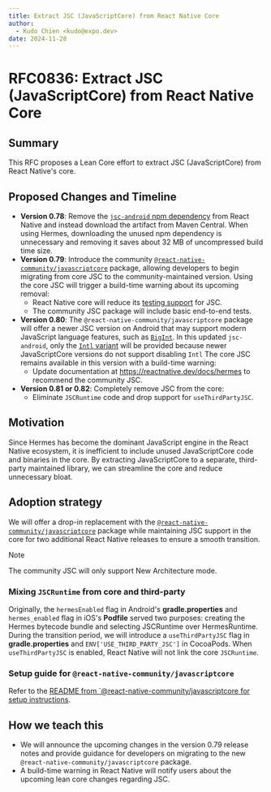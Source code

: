```yaml
---
title: Extract JSC (JavaScriptCore) from React Native Core
author:
  - Kudo Chien <kudo@expo.dev>
date: 2024-11-28
---
```


# RFC0836: Extract JSC (JavaScriptCore) from React Native Core

## Summary

This RFC proposes a Lean Core effort to extract JSC (JavaScriptCore) from React Native's core.

## Proposed Changes and Timeline

- **Version 0.78**: Remove the [`jsc-android` npm dependency](https://github.com/facebook/react-native/blob/2d337efc23c662143b3f39a6c994d80fec047054/packages/react-native/package.json#L132) from React Native and instead download the artifact from Maven Central. When using Hermes, downloading the unused npm dependency is unnecessary and removing it saves about 32 MB of uncompressed build time size.
- **Version 0.79**: Introduce the community [`@react-native-community/javascriptcore`](https://github.com/react-native-community/javascriptcore) package, allowing developers to begin migrating from core JSC to the community-maintained version. Using the core JSC will trigger a build-time warning about its upcoming removal:
  - React Native core will reduce its [testing support](https://github.com/reactwg/react-native-releases/blob/main/docs/guide-release-testing.md#dimensions-to-test) for JSC.
  - The community JSC package will include basic end-to-end tests.
- **Version 0.80**: The `@react-native-community/javascriptcore` package will offer a newer JSC version on Android that may support modern JavaScript language features, such as [`BigInt`](https://github.com/react-native-community/jsc-android-buildscripts/pull/169). In this updated `jsc-android`, only the [`Intl` variant](https://github.com/react-native-community/jsc-android-buildscripts/blob/9c61fece4753902a2cd6d29dfa46b7b521f0c821/README.md#international-variant) will be provided because newer JavaScriptCore versions do not support disabling `Intl` The core JSC remains available in this version with a build-time warning:
  - Update documentation at https://reactnative.dev/docs/hermes to recommend the community JSC.
- **Version 0.81 or 0.82**: Completely remove JSC from the core:
  - Eliminate `JSCRuntime` code and drop support for `useThirdPartyJSC`.

## Motivation

Since Hermes has become the dominant JavaScript engine in the React Native ecosystem, it is inefficient to include unused JavaScriptCore code and binaries in the core. By extracting JavaScriptCore to a separate, third-party maintained library, we can streamline the core and reduce unnecessary bloat.

## Adoption strategy

We will offer a drop-in replacement with the [`@react-native-community/javascriptcore`](https://github.com/react-native-community/javascriptcore) package while maintaining JSC support in the core for two additional React Native releases to ensure a smooth transition.

> [!NOTE]
> The community JSC will only support New Architecture mode.

### Mixing `JSCRuntime` from core and third-party

Originally, the `hermesEnabled` flag in Android's **gradle.properties** and `hermes_enabled` flag in iOS's **Podfile** served two purposes: creating the Hermes bytecode bundle and selecting JSCRuntime over HermesRuntime. During the transition period, we will introduce a `useThirdPartyJSC` flag in **gradle.properties** and `ENV['USE_THIRD_PARTY_JSC']` in CocoaPods. When `useThirdPartyJSC` is enabled, React Native will not link the core `JSCRuntime`.

### Setup guide for `@react-native-community/javascriptcore`

Refer to the [README from `@react-native-community/javascriptcore for setup instructions](https://github.com/react-native-community/javascriptcore/blob/main/README.md).

## How we teach this

- We will announce the upcoming changes in the version 0.79 release notes and provide guidance for developers on migrating to the new `@react-native-community/javascriptcore` package.
- A build-time warning in React Native will notify users about the upcoming lean core changes regarding JSC.
